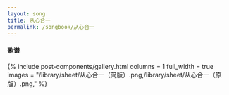 ```yaml
---
layout: song
title: 从心合一
permalink: /songbook/从心合一
---
```


#### 歌谱

{% include post-components/gallery.html
    columns = 1
    full_width = true
    images = "/library/sheet/从心合一（简版）.png,/library/sheet/从心合一（原版）.png,"
%}
